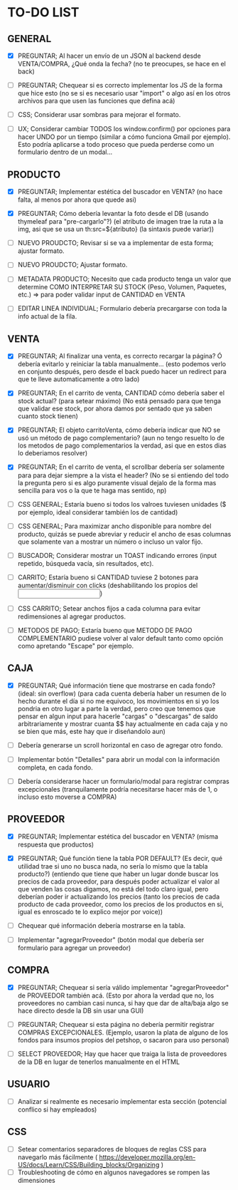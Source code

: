# TO-DO LIST

##  GENERAL

- [x] PREGUNTAR; Al hacer un envío de un JSON al backend desde VENTA/COMPRA, ¿Qué onda la fecha? (no te preocupes, se hace en el back)
- [ ] PREGUNTAR; Chequear si es correcto implementar los JS de la forma que hice esto (no se si es necesario usar "import" o algo así en los otros archivos para que usen las funciones que defina acá)

- [ ] CSS; Considerar usar sombras para mejorar el formato.
- [ ] UX; Considerar cambiar TODOS los window.confirm() por opciones para hacer UNDO por un tiempo (similar a cómo funciona Gmail por ejemplo). Esto podría aplicarse a todo proceso que pueda perderse como un formulario dentro de un modal...



##  PRODUCTO

- [x] PREGUNTAR; Implementar estética del buscador en VENTA? (no hace falta, al menos por ahora que quede asi)
- [x] PREGUNTAR; Cómo debería levantar la foto desde el DB (usando thymeleaf para "pre-cargarlo"?) (el atributo de imagen trae la ruta a la img, asi que se usa un th:src=${atributo} (la sintaxis puede variar))

- [ ] NUEVO PROUDCTO; Revisar si se va a implementar de esta forma; ajustar formato.
- [ ] NUEVO PROUDCTO; Ajustar formato.
- [ ] METADATA PRODUCTO; Necesito que cada producto tenga un valor que determine COMO INTERPRETAR SU STOCK (Peso, Volumen, Paquetes, etc.) => para poder validar input de CANTIDAD en VENTA
- [ ] EDITAR LINEA INDIVIDUAL; Formulario debería precargarse con toda la info actual de la fila.



##  VENTA

- [x] PREGUNTAR; Al finalizar una venta, es correcto recargar la página? Ó debería evitarlo y reiniciar la tabla manualmente... (esto podemos verlo en conjunto después, pero desde el back puedo hacer un redirect para que te lleve automaticamente a otro lado)
- [x] PREGUNTAR; En el carrito de venta, CANTIDAD cómo debería saber el stock actual? (para setear máximo) (No está pensado para que tenga que validar ese stock, por ahora damos por sentado que ya saben cuanto stock tienen)
- [x] PREGUNTAR; El objeto carritoVenta, cómo debería indicar que NO se usó un método de pago complementario? (aun no tengo resuelto lo de los metodos de pago complementarios la verdad, asi que en estos dias lo deberiamos resolver)
- [x] PREGUNTAR; En el carrito de venta, el scrollbar debería ser solamente para <tbody> para dejar siempre a la vista el header? (No se si entiendo del todo la pregunta pero si es algo puramente visual dejalo de la forma mas sencilla para vos o la que te haga mas sentido, np)

- [ ] CSS GENERAL; Estaría bueno si todos los valroes tuviesen unidades ($ por ejemplo, ideal considerar también los de cantidad)
- [ ] CSS GENERAL; Para maximizar ancho disponible para nombre del producto, quizás se puede abreviar y reducir el ancho de esas columnas que solamente van a mostrar un número o incluso un valor fijo.
- [ ] BUSCADOR; Considerar mostrar un TOAST indicando errores (input repetido, búsqueda vacía, sin resultados, etc).
- [ ] CARRITO; Estaría bueno si CANTIDAD tuviese 2 botones para aumentar/disminuir con clicks (deshabilitando los propios del <input>)
- [ ] CSS CARRITO; Setear anchos fijos a cada columna para evitar redimensiones al agregar productos.
- [ ] METODOS DE PAGO; Estaría bueno que METODO DE PAGO COMPLEMENTARIO pudiese volver al valor default tanto como opción como apretando "Escape" por ejemplo.



##  CAJA

- [x] PREGUNTAR; Qué información tiene que mostrarse en cada fondo? (ideal: sin overflow) (para cada cuenta debería haber un resumen de lo hecho durante el día si no me equivoco, los movimientos en si yo los
pondria en otro lugar a parte la verdad, pero creo que tenemos que pensar en algun input para hacerle "cargas" o "descargas" de saldo arbitrariamente y mostrar cuanta $$ hay actualmente en cada caja y no se bien que más, este hay que ir diseñandolo aun)

- [ ] Debería generarse un scroll horizontal en caso de agregar otro fondo.
- [ ] Implementar botón "Detalles" para abrir un modal con la información completa, en cada fondo.
- [ ] Debería considerarse hacer un formulario/modal para registrar compras excepcionales (tranquilamente podría necesitarse hacer más de 1, o incluso esto moverse a COMPRA)



##  PROVEEDOR

- [x] PREGUNTAR; Implementar estética del buscador en VENTA? (misma respuesta que productos)
- [x] PREGUNTAR; Qué función tiene la tabla POR DEFAULT? (Es decir, qué utilidad trae si uno no busca nada, no sería lo mismo que la tabla producto?) (entiendo que tiene que haber un lugar donde buscar los precios de cada proveedor, para después poder actualizar el valor al que venden las cosas digamos, no está del todo claro igual, pero deberían poder ir actualizando los precios (tanto los precios de cada producto de cada proveedor, como los precios de los productos en si, igual es enroscado te lo explico mejor por voice))

- [ ] Chequear qué información debería mostrarse en la tabla.
- [ ] Implementar "agregarProveedor" (botón modal que debería ser formulario para agregar un proveedor)



##  COMPRA

- [x] PREGUNTAR; Chequear si sería válido implementar "agregarProveedor" de PROVEEDOR también acá. (Esto por ahora la verdad que no, los proveedores no cambian casi nunca, si hay que dar de alta/baja algo se hace directo desde la DB sin usar una GUI)
- [ ] PREGUNTAR; Chequear si esta página no debería permitir registrar COMPRAS EXCEPCIONALES. (Ejemplo, usaron la plata de alguno de los fondos para insumos propios del petshop, o sacaron para uso personal)

- [ ] SELECT PROVEEDOR; Hay que hacer que traiga la lista de proveedores de la DB en lugar de tenerlos manualmente en el HTML


    
##  USUARIO

- [ ] Analizar si realmente es necesario implementar esta sección (potencial conflico si hay empleados)



##  CSS

- [ ] Setear comentarios separadores de bloques de reglas CSS para navegarlo más fácilmente ( https://developer.mozilla.org/en-US/docs/Learn/CSS/Building_blocks/Organizing )
- [ ] Troubleshooting de cómo en algunos navegadores se rompen las dimensiones